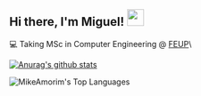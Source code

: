 ## Hi there, I'm Miguel! <img src="https://raw.githubusercontent.com/MartinHeinz/MartinHeinz/master/wave.gif" width="30px">


<main class="container">

💻 Taking MSc in Computer Engineering @ [FEUP](https://sigarra.up.pt/feup/en/CUR_GERAL.CUR_PLANOS_ESTUDOS_VIEW?pv_plano_id=31204&pv_ano_lectivo=2021)\


[![Anurag's github stats](https://github-readme-stats.vercel.app/api?username=Miguel26-pixel&count_private=true&show_icons=true&theme=radical)](https://github.com/anuraghazra/github-readme-stats)

<img alt="MikeAmorim's Top Languages" src="https://github-readme-stats.vercel.app/api/top-langs/?username=Miguel26-pixel&theme=radical&show_icons=true&layout=compact&hide_border=true& exclude_repo=github-readme-stats,anuraghazra.github.io" />
